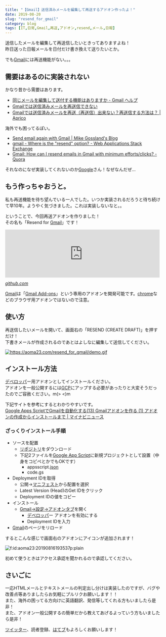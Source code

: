 ```yaml
---
title: "【Gmail】送信済みメールを編集して再送するアドオン作ったよ！"
date: 2019-08-20
slug: "resend_for_gmail"
category: blog
tags: [IT,日常,Gmail,再送,アドオン,resend,メール,日報]
---
```

<p>送信したメールを編集して再送信したいときってありますよね！<br/>
昨日送った日報メールを日付だけ書き換えて送りたいとか。</p>

<p>でも<a class="keyword" href="http://d.hatena.ne.jp/keyword/Gmail">Gmail</a>には再送機能がない。。。</p>

<h2>需要はあるのに実装されない</h2>

<p>かなり昔から需要はあります。</p>

<ul>
<li><a href="https://support.google.com/mail/forum/AAAAhuJmquwNU4NNVFE7Zs/?hl=ja&gpf=%23!msg%2Fgmail-ja%2FNU4NNVFE7Zs%2FZm4PRxi3NgAJ&msgid=Zm4PRxi3NgAJ">&#x540C;&#x3058;&#x30E1;&#x30FC;&#x30EB;&#x3092;&#x7DE8;&#x96C6;&#x3057;&#x3066;&#x9001;&#x4ED8;&#x3059;&#x308B;&#x6A5F;&#x80FD;&#x306F;&#x3042;&#x308A;&#x307E;&#x3059;&#x304B; - Gmail &#x30D8;&#x30EB;&#x30D7;</a></li>
<li><a href="https://anond.hatelabo.jp/20070611161520">Gmail&#x3067;&#x306F;&#x9001;&#x4FE1;&#x6E08;&#x307F;&#x30E1;&#x30FC;&#x30EB;&#x3092;&#x518D;&#x9001;&#x4FE1;&#x3067;&#x304D;&#x306A;&#x3044;</a></li>
<li><a href="https://aprico-media.com/posts/2516">Gmail&#x3067;&#x306F;&#x9001;&#x4FE1;&#x6E08;&#x307F;&#x30E1;&#x30FC;&#x30EB;&#x3092;&#x518D;&#x9001;&#xFF08;&#x518D;&#x9001;&#x4FE1;&#xFF09;&#x51FA;&#x6765;&#x306A;&#x3044;&#xFF1F;&#x518D;&#x9001;&#x4FE1;&#x3059;&#x308B;&#x65B9;&#x6CD5;&#x306F;&#xFF1F; | Aprico</a></li>
</ul>


<p>海外でも困ってるぽい。</p>

<ul>
<li><a href="https://blog.gossland.com/send-email-again-with-gmail/">Send email again with Gmail | Mike Gossland&#39;s Blog</a></li>
<li><a href="https://webapps.stackexchange.com/questions/92897/where-is-the-resend-option/92898">gmail - Where is the &quot;resend&quot; option? - Web Applications Stack Exchange</a></li>
<li><a href="https://www.quora.com/Gmail-How-can-I-resend-emails-in-Gmail-with-minimum-efforts-clicks">Gmail: How can I resend emails in Gmail with minimum efforts/clicks? - Quora</a></li>
</ul>


<p>それなのになぜ実装してくれないのか<a class="keyword" href="http://d.hatena.ne.jp/keyword/Google">Google</a>さん！なぜなんだぜ...</p>

<h2>もう作っちゃおうと。</h2>

<p>私も再送機能を待ち望んでいる一人でした。いつか実装されるだろうと待ち続けて早10年。ようやく気づきました。これは実装しないなと。。</p>

<p>ということで、今回再送アドオンを作りました！<br/>
その名も「Resend for <a class="keyword" href="http://d.hatena.ne.jp/keyword/Gmail">Gmail</a>」です！</p>

<p><iframe src="https://hatenablog-parts.com/embed?url=https%3A%2F%2Fgithub.com%2Faoma23%2Fresend_for_gmail" title="aoma23/resend_for_gmail" class="embed-card embed-webcard" scrolling="no" frameborder="0" style="display: block; width: 100%; height: 155px; max-width: 500px; margin: 10px 0px;"></iframe><cite class="hatena-citation"><a href="https://github.com/aoma23/resend_for_gmail">github.com</a></cite></p>

<p><a class="keyword" href="http://d.hatena.ne.jp/keyword/Gmail">Gmail</a>は「<a href="https://developers.google.com/gsuite/add-ons/gmail/">Gmail Add-ons</a>」という専用のアドオンを開発可能です。<a class="keyword" href="http://d.hatena.ne.jp/keyword/chrome">chrome</a>などのブラウザ用アドオンではないので注意。</p>

<h2>使い方</h2>

<p>再送信したいメールを開いて、画面右の「RESEND (CREATE DRAFT)」を押すだけ！<br/>
下書きメールが作成されるのであとはよしなに編集して送信してください。</p>

<p><a href="https://aoma23.com/resend_for_gmail/demo.gif" class="http-image" target="_blank"><img src="https://aoma23.com/resend_for_gmail/demo.gif" class="http-image" alt="https://aoma23.com/resend_for_gmail/demo.gif"></a></p>

<h2>インストール方法</h2>

<p><a class="keyword" href="http://d.hatena.ne.jp/keyword/%A5%C7%A5%D9%A5%ED%A5%C3%A5%D1">デベロッパ</a>ー用アドオンとしてインストールください。<br/>
アドオンを一般公開するには<a class="keyword" href="http://d.hatena.ne.jp/keyword/GCP">GCP</a>にアップする必要があったりと大変そうだったのでご容赦ください。m(> &lt;)m</p>

<p>下記サイトを参考にするとわかりやすいです。<br/>
<a href="https://news.mynavi.jp/article/gas-13/">Google Apps Script&#x3067;Gmail&#x3092;&#x81EA;&#x52D5;&#x5316;&#x3059;&#x308B;(13) Gmail&#x30A2;&#x30C9;&#x30AA;&#x30F3;&#x3092;&#x4F5C;&#x308B; (1) &#x30A2;&#x30C9;&#x30AA;&#x30F3;&#x306E;&#x4F5C;&#x6210;&#x304B;&#x3089;&#x30A4;&#x30F3;&#x30B9;&#x30C8;&#x30FC;&#x30EB;&#x307E;&#x3067; | &#x30DE;&#x30A4;&#x30CA;&#x30D3;&#x30CB;&#x30E5;&#x30FC;&#x30B9;</a></p>

<h3>ざっくりインストール手順</h3>

<ul>
<li>ソースを配置

<ul>
<li><a href="https://github.com/aoma%0A23/resend_for_gmail">リポジトリ</a>をダウンロード</li>
<li>下記2ファイルを<a href="https://script.google.com/home">Google App Script</a>に新規プロジェクトとして設置（中身をコピペとかでもOKです）

<ul>
<li>appsscript.<a class="keyword" href="http://d.hatena.ne.jp/keyword/json">json</a></li>
<li>code.gs</li>
</ul>
</li>
</ul>
</li>
<li>Deployment IDを取得

<ul>
<li>公開→<a class="keyword" href="http://d.hatena.ne.jp/keyword/%A5%DE%A5%CB%A5%D5%A5%A7%A5%B9%A5%C8">マニフェスト</a>から配置を選択</li>
<li>Latest Version (Head)のGet IDをクリック</li>
<li>Deployment IDの値をコピー</li>
</ul>
</li>
<li>インストール

<ul>
<li><a href="https://mail.google.com/mail/u/0/#settings/addons">Gmail→設定→アドオンタブ</a>を開く

<ul>
<li><a class="keyword" href="http://d.hatena.ne.jp/keyword/%A5%C7%A5%D9%A5%ED%A5%C3%A5%D1">デベロッパ</a>ー アドオンを有効にする</li>
<li>Deployment IDを入力</li>
</ul>
</li>
</ul>
</li>
<li><a class="keyword" href="http://d.hatena.ne.jp/keyword/Gmail">Gmail</a>のページをリロード</li>
</ul>


<p>するとこんな感じで画面右のアドオンにアイコンが追加されます！</p>

<p><span itemscope itemtype="http://schema.org/Photograph"><img src="https://cdn-ak.f.st-hatena.com/images/fotolife/a/aoma23/20190816/20190816193537.png" alt="f:id:aoma23:20190816193537p:plain" title="f:id:aoma23:20190816193537p:plain" class="hatena-fotolife" itemprop="image"></span></p>

<p>初めて使うときはアクセス承認を聞かれるので承認してください。</p>

<h2>さいごに</h2>

<p>一応HTMLメールとテキストメールの判定出し分けは実装したのですが、バグや改善点等ありましたらお気軽にプルリクお願いします！！<br/>
また、海外の困ってる方向けに英語翻訳、発信等してくれる方もいましたら是非！<br/>
また、アドオン一般公開するの簡単だから教えてあげるよっていう方もいましたら是非！</p>

<p><a href="https://twitter.com/aoma23">ツイッター</a>、読者登録、<a class="keyword" href="http://d.hatena.ne.jp/keyword/%A4%CF%A4%C6%A5%D6">はてブ</a>もよろしくお願いします！</p>

